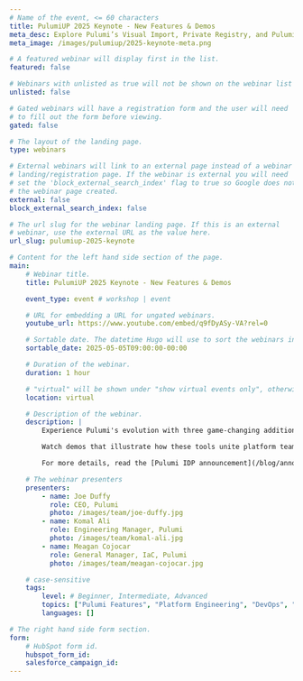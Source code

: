 ```yaml
---
# Name of the event, <= 60 characters
title: PulumiUP 2025 Keynote - New Features & Demos
meta_desc: Explore Pulumi’s Visual Import, Private Registry, and Pulumi IDP—powerful new features that simplify migration, reuse, and internal platform delivery.
meta_image: /images/pulumiup/2025-keynote-meta.png

# A featured webinar will display first in the list.
featured: false

# Webinars with unlisted as true will not be shown on the webinar list
unlisted: false

# Gated webinars will have a registration form and the user will need
# to fill out the form before viewing.
gated: false

# The layout of the landing page.
type: webinars

# External webinars will link to an external page instead of a webinar
# landing/registration page. If the webinar is external you will need
# set the 'block_external_search_index' flag to true so Google does not index
# the webinar page created.
external: false
block_external_search_index: false

# The url slug for the webinar landing page. If this is an external
# webinar, use the external URL as the value here.
url_slug: pulumiup-2025-keynote

# Content for the left hand side section of the page.
main:
    # Webinar title.
    title: PulumiUP 2025 Keynote - New Features & Demos

    event_type: event # workshop | event

    # URL for embedding a URL for ungated webinars.
    youtube_url: https://www.youtube.com/embed/q9fDyASy-VA?rel=0

    # Sortable date. The datetime Hugo will use to sort the webinars in date order.
    sortable_date: 2025-05-05T09:00:00-00:00

    # Duration of the webinar.
    duration: 1 hour

    # "virtual" will be shown under "show virtual events only", otherwise shown as City, State (seattle, wa)
    location: virtual

    # Description of the webinar.
    description: |
        Experience Pulumi's evolution with three game-changing additions to their infrastructure as code ecosystem. This keynote showcases Visual Import for seamless migration, Private Registry for organizing cloud components, and Pulumi IDP—a complete internal developer platform.

        Watch demos that illustrate how these tools unite platform teams, security teams, and developers to deliver compliant cloud infrastructure at scale. With 350K+ community members and trusted by companies like NVIDIA and Docker, see why Pulumi is becoming the platform of choice for modern cloud engineering.

        For more details, read the [Pulumi IDP announcement](/blog/announcing-pulumi-idp/).

    # The webinar presenters
    presenters:
        - name: Joe Duffy
          role: CEO, Pulumi
          photo: /images/team/joe-duffy.jpg
        - name: Komal Ali
          role: Engineering Manager, Pulumi
          photo: /images/team/komal-ali.jpg
        - name: Meagan Cojocar
          role: General Manager, IaC, Pulumi
          photo: /images/team/meagan-cojocar.jpg

    # case-sensitive
    tags:
        level: # Beginner, Intermediate, Advanced
        topics: ["Pulumi Features", "Platform Engineering", "DevOps", "Security", "Pulumi IDP"]
        languages: []

# The right hand side form section.
form:
    # HubSpot form id.
    hubspot_form_id:
    salesforce_campaign_id:
---
```

